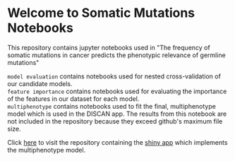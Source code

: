 # Welcome to Somatic Mutations Notebooks

This repository contains jupyter notebooks used in "The frequency of somatic mutations in cancer predicts the phenotypic relevance of germline mutations"


`model evaluation` contains notebooks used for nested cross-validation of our candidate models.  
`feature importance` contains notebooks used for evaluating the importance of the features in our dataset for each model.  
`multiphenotype` contains notebooks used to fit the final, multiphenotype model which is used in the DISCAN app. The results from this notebook are not included in the repository because they exceed github's maximum file size. 

Click [here](https://github.com/edoardodraetta/discan) to visit the repository containing the [shiny app](https://shiny.rstudio.com/py/) which implements the multiphenotype model.
